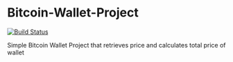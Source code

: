 # Bitcoin-Wallet-Project
[![Build Status](https://travis-ci.com/wafflez4421/Bitcoin-Wallet-Project.svg?branch=master)](https://travis-ci.com/wafflez4421/Bitcoin-Wallet-Project)

Simple Bitcoin Wallet Project that retrieves price and calculates total price of wallet
